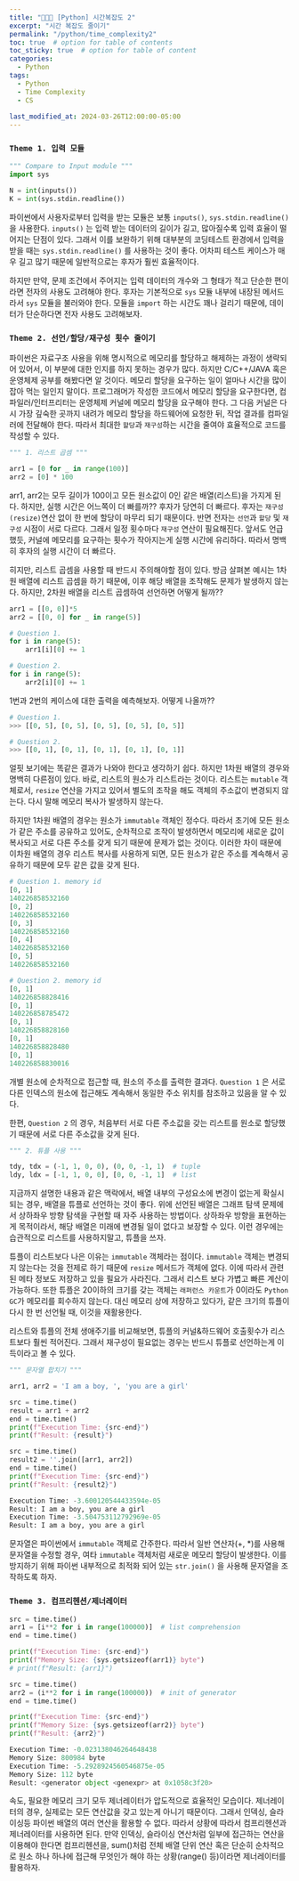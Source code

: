 ```yaml
---
title: "👨⏰🐍 [Python] 시간복잡도 2"
excerpt: "시간 복잡도 줄이기"
permalink: "/python/time_complexity2"
toc: true  # option for table of contents
toc_sticky: true  # option for table of content
categories:
  - Python
tags:
  - Python
  - Time Complexity
  - CS
  
last_modified_at: 2024-03-26T12:00:00-05:00
---
```


### `Theme 1. 입력 모듈`

```python
""" Compare to Input module """
import sys

N = int(inputs())
K = int(sys.stdin.readline())
```

파이썬에서 사용자로부터 입력을 받는 모듈은 보통 `inputs()`, `sys.stdin.readline()` 을 사용한다. `inputs()` 는 입력 받는 데이터의 길이가 길고, 많아질수록 입력 효율이 떨어지는 단점이 있다. 그래서 이를 보완하기 위해 대부분의 코딩테스트 환경에서 입력을 받을 때는 `sys.stdin.readline()` 를 사용하는 것이 좋다. 어차피 테스트 케이스가 매우 길고 많기 때문에 일반적으로는 후자가 훨씬 효율적이다.

하지만 만약, 문제 조건에서 주어지는 입력 데이터의 개수와 그 형태가 적고 단순한 편이라면 전자의 사용도 고려해야 한다. 후자는 기본적으로 `sys` 모듈 내부에 내장된 메서드라서 `sys` 모듈을 불러와야 한다. 모듈을 `import` 하는 시간도 꽤나 걸리기 때문에, 데이터가 단순하다면 전자 사용도 고려해보자.

### `Theme 2. 선언/할당/재구성 횟수 줄이기`

파이썬은 자료구조 사용을 위해 명시적으로 메모리를 할당하고 해제하는 과정이 생략되어 있어서, 이 부분에 대한 인지를 하지 못하는 경우가 많다. 하지만 C/C++/JAVA 혹은 운영체제 공부를 해봤다면 알 것이다. 메모리 할당을 요구하는 일이 얼마나 시간을 많이 잡아 먹는 일인지 말이다. 프로그래머가 작성한 코드에서 메모리 할당을 요구한다면, 컴파일러/인터프리터는 운영체제 커널에 메모리 할당을 요구해야 한다. 그 다음 커널은 다시 가장 깊숙한 곳까지 내려가 메모리 할당을 하드웨어에 요청한 뒤, 작업 결과를 컴파일러에 전달해야 한다. 따라서 최대한 `할당`과 `재구성`하는 시간을 줄여야 효율적으로 코드를 작성할 수 있다.

```python
""" 1. 리스트 곱셈 """

arr1 = [0 for _ in range(100)]
arr2 = [0] * 100
```

arr1, arr2는 모두 길이가 100이고 모든 원소값이 0인 같은 배열(리스트)을 가지게 된다. 하지만, 실행 시간은 어느쪽이 더 빠를까?? 후자가 당연히 더 빠르다. 후자는 `재구성(resize)`연산 없이 한 번에 할당이 마무리 되기 때문이다. 반면 전자는 `선언`과 `할당` 및 `재구성` 시점이 서로 다르다. 그래서 일정 횟수마다 `재구성` 연산이 필요해진다. 앞서도 언급했듯, 커널에 메모리를 요구하는 횟수가 작아지는게 실행 시간에 유리하다. 따라서 명백히 후자의 실행 시간이 더 빠르다.

히지만, 리스트 곱셈을 사용할 때 반드시 주의해야할 점이 있다. 방금 살펴본 예시는 1차원 배열에 리스트 곱셈을 하기 때문에, 이후 해당 배열을 조작해도 문제가 발생하지 않는다. 하지만, 2차원 배열을 리스트 곱셈하여 선언하면 어떻게 될까??

```python
arr1 = [[0, 0]]*5
arr2 = [[0, 0] for _ in range(5)]

# Question 1.
for i in range(5):
	arr1[i][0] += 1

# Question 2.
for i in range(5):
	arr2[i][0] += 1
```

1번과 2번의 케이스에 대한 출력을 예측해보자. 어떻게 나올까??

```python
# Question 1.
>>> [[0, 5], [0, 5], [0, 5], [0, 5], [0, 5]]

# Question 2.
>>> [[0, 1], [0, 1], [0, 1], [0, 1], [0, 1]]
```

얼핏 보기에는 똑같은 결과가 나와야 한다고 생각하기 쉽다. 하지만 1차원 배열의 경우와 명백히 다른점이 있다. 바로, 리스트의 원소가 리스트라는 것이다. 리스트는 `mutable` 객체로서, `resize` 연산을 가지고 있어서 별도의 조작을 해도 객체의 주소값이 변경되지 않는다. 다시 말해 메모리 복사가 발생하지 않는다. 

하지만 1차원 배열의 경우는 원소가 `immutable` 객체인 정수다. 따라서 초기에 모든 원소가 같은 주소를 공유하고 있어도, 순차적으로 조작이 발생하면서 메모리에 새로운 값이 복사되고 서로 다른 주소를 갖게 되기 때문에 문제가 없는 것이다. 이러한 차이 때문에 이차원 배열의 경우 리스트 복사를 사용하게 되면, 모든 원소가 같은 주소를 계속해서 공유하기 때문에 모두 같은 값을 갖게 된다.

```python
# Question 1. memory id
[0, 1]
140226858532160
[0, 2]
140226858532160
[0, 3]
140226858532160
[0, 4]
140226858532160
[0, 5]
140226858532160

# Question 2. memory id
[0, 1]
140226858828416
[0, 1]
140226858785472
[0, 1]
140226858828160
[0, 1]
140226858828480
[0, 1]
140226858830016
```

개별 원소에 순차적으로 접근할 때, 원소의 주소를 출력한 결과다. `Question 1` 은 서로 다른 인덱스의 원소에 접근해도 계속해서 동일한 주소 위치를 참조하고 있음을 알 수 있다. 

한편, `Question 2` 의 경우, 처음부터 서로 다른 주소값을 갖는 리스트를 원소로 할당했기 때문에 서로 다른 주소값을 갖게 된다.
```python
""" 2. 튜플 사용 """

tdy, tdx = (-1, 1, 0, 0), (0, 0, -1, 1)  # tuple
ldy, ldx = [-1, 1, 0, 0], [0, 0, -1, 1]  # list
```

지금까지 설명한 내용과 같은 맥락에서, 배열 내부의 구성요소에 변경이 없는게 확실시 되는 경우, 배열을 튜플로 선언하는 것이 좋다. 위에 선언된 배열은 그래프 탐색 문제에서 상하좌우 방향 탐색을 구현할 때 자주 사용하는 방법이다. 상하좌우 방향을 표현하는게 목적이라서, 해당 배열은 미래에 변경될 일이 없다고 보장할 수 있다. 이런 경우에는 습관적으로 리스트를 사용하지말고, 튜플을 쓰자.

튜플이 리스트보다 나은 이유는 `immutable` 객체라는 점이다. `immutable` 객체는 변경되지 않는다는 것을 전제로 하기 때문에 `resize` 메서드가 객체에 없다. 이에 따라서 관련된 메타 정보도 저장하고 있을 필요가 사라진다. 그래서 리스트 보다 가볍고 빠른 계산이 가능하다. 또한 튜플은 20이하의 크기를 갖는 객체는 `래퍼런스 카운트`가 0이라도 `Python GC`가 메모리를 회수하지 않는다. 대신 메모리 상에 저장하고 있다가, 같은 크기의 튜플이 다시 한 번 선언될 때, 이것을 재활용한다. 

리스트와 튜플의 전체 생애주기를 비교해보면, 튜플의 커널&하드웨어 호출횟수가 리스트보다 훨씬 적어진다. 그래서 재구성이 필요없는 경우는 반드시 튜플로 선언하는게 이득이라고 볼 수 있다.

```python
""" 문자열 합치기 """

arr1, arr2 = 'I am a boy, ', 'you are a girl'

src = time.time()
result = arr1 + arr2
end = time.time()
print(f"Execution Time: {src-end}")
print(f"Result: {result}")

src = time.time()
result2 = ''.join([arr1, arr2])
end = time.time()
print(f"Execution Time: {src-end}")
print(f"Result: {result2}")

Execution Time: -3.600120544433594e-05
Result: I am a boy, you are a girl
Execution Time: -3.504753112792969e-05
Result: I am a boy, you are a girl
```

문자열은 파이썬에서 `immutable` 객체로 간주한다. 따라서 일반 연산자(+, *)를 사용해 문자열을 수정할 경우, 여타 `immutable` 객체처럼 새로운 메모리 할당이 발생한다. 이를 방지하기 위해 파이썬 내부적으로 최적화 되어 있는 `str.join()` 을 사용해 문자열을 조작하도록 하자.

### `Theme 3. 컴프리헨션/제너레이터`

```python
src = time.time()
arr1 = [i**2 for i in range(100000)]  # list comprehension
end = time.time()

print(f"Execution Time: {src-end}")
print(f"Memory Size: {sys.getsizeof(arr1)} byte")
# print(f"Result: {arr1}")

src = time.time()
arr2 = (i**2 for i in range(100000))  # init of generator
end = time.time()

print(f"Execution Time: {src-end}")
print(f"Memory Size: {sys.getsizeof(arr2)} byte")
print(f"Result: {arr2}")

Execution Time: -0.023138046264648438
Memory Size: 800984 byte
Execution Time: -5.2928924560546875e-05
Memory Size: 112 byte
Result: <generator object <genexpr> at 0x1058c3f20>
```

속도, 필요한 메모리 크기 모두 제너레이터가 압도적으로 효율적인 모습이다. 제너레이터의 경우, 실제로는 모든 연산값을 갖고 있는게 아니기 때문이다. 그래서 인덱싱, 슬라이싱등 파이썬 배열의 여러 연산을 활용할 수 없다. 따라서 상황에 따라서 컴프리헨션과 제너레이터를 사용하면 된다. 만약 인덱싱, 슬라이싱 연산처럼 일부에 접근하는 연산을 이용해야 한다면 컴프리헨션을, sum()처럼 전체 배열 단위 연산 혹은 단순히 순차적으로 원소 하나 하나에 접근해 무엇인가 해야 하는 상황(range() 등)이라면 제너레이터를 활용하자.